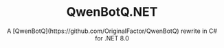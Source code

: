 # <center> QwenBotQ.NET </center>

<center> A [QwenBotQ](https://github.com/OriginalFactor/QwenBotQ) rewrite in C# for .NET 8.0 </center>
